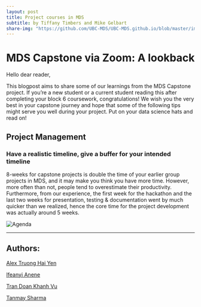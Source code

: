```yaml
---
layout: post
title: Project courses in MDS
subtitle: by Tiffany Timbers and Mike Gelbart
share-img: "https://github.com/UBC-MDS/UBC-MDS.github.io/blob/master/img/mds-group-contract.jpg?raw=true"
---
```



# MDS Capstone via Zoom: A lookback

Hello dear reader,

This blogpost aims to share some of our learnings from the MDS Capstone project. If you’re a new student or a current student reading this after completing your block 6 coursework, congratulations! We wish you the very best in your capstone journey and hope that some of the following tips might serve you well during your project. Put on your data science hats and read on!

## Project Management
### Have a realistic timeline, give a buffer for your intended timeline

8-weeks for capstone projects is double the time of your earlier group projects in MDS, and it may make you think you have more time. However, more often than not, people tend to overestimate their productivity. Furthermore, from our experience, the first week for the hackathon and the last two weeks for presentation, testing & documentation went by much quicker than we realized, hence the core time for the project development was actually around 5 weeks.

![Agenda](https://github.com/IfyAnene7/UBC-MDS.github.io/blob/master/img/blog/AITT/agenda_photo.jpg)




--------

## Authors:
[Alex Truong Hai Yen](https://www.linkedin.com/in/alextruong91/)

[Ifeanyi Anene](https://www.linkedin.com/in/ifeanyianene/)

[Tran Doan Khanh Vu](https://www.linkedin.com/in/tdkhanhvu/)

[Tanmay Sharma](https://www.linkedin.com/in/tanmaysharma19/)
